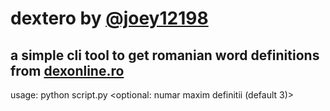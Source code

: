 # dextero by [@joey12198](https://github.com/joey121982/)

## a simple cli tool to get romanian word definitions from [dexonline.ro](https://dexonline.ro/)

usage: python script.py <cuvant> <optional: numar maxim definitii (default 3)>